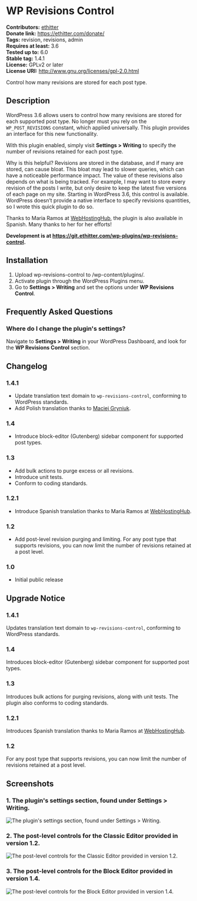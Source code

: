 # WP Revisions Control #
**Contributors:** [ethitter](https://profiles.wordpress.org/ethitter/)  
**Donate link:** https://ethitter.com/donate/  
**Tags:** revision, revisions, admin  
**Requires at least:** 3.6  
**Tested up to:** 6.0  
**Stable tag:** 1.4.1  
**License:** GPLv2 or later  
**License URI:** http://www.gnu.org/licenses/gpl-2.0.html  

Control how many revisions are stored for each post type.

## Description ##

WordPress 3.6 allows users to control how many revisions are stored for each supported post type. No longer must you rely on the `WP_POST_REVISIONS` constant, which applied universally. This plugin provides an interface for this new functionality.

With this plugin enabled, simply visit **Settings > Writing** to specify the number of revisions retained for each post type.

Why is this helpful? Revisions are stored in the database, and if many are stored, can cause bloat. This bloat may lead to slower queries, which can have a noticeable performance impact. The value of these revisions also depends on what is being tracked. For example, I may want to store every revision of the posts I write, but only desire to keep the latest five versions of each page on my site. Starting in WordPress 3.6, this control is available. WordPress doesn’t provide a native interface to specify revisions quantities, so I wrote this quick plugin to do so.

Thanks to Maria Ramos at [WebHostingHub](http://www.webhostinghub.com/), the plugin is also available in Spanish. Many thanks to her for her efforts!

**Development is at https://git.ethitter.com/wp-plugins/wp-revisions-control.**

## Installation ##

1. Upload wp-revisions-control to /wp-content/plugins/.
2. Activate plugin through the WordPress Plugins menu.
3. Go to **Settings > Writing** and set the options under **WP Revisions Control**.

## Frequently Asked Questions ##

### Where do I change the plugin's settings? ###
Navigate to **Settings > Writing** in your WordPress Dashboard, and look for the **WP Revisions Control** section.

## Changelog ##

### 1.4.1 ###
* Update translation text domain to `wp-revisions-control`, conforming to WordPress standards.
* Add Polish translation thanks to [Maciej Gryniuk](https://github.com/odie2).

### 1.4 ###
* Introduce block-editor (Gutenberg) sidebar component for supported post types.

### 1.3 ###
* Add bulk actions to purge excess or all revisions.
* Introduce unit tests.
* Conform to coding standards.

### 1.2.1 ###
* Introduce Spanish translation thanks to Maria Ramos at [WebHostingHub](http://www.webhostinghub.com/).

### 1.2 ###
* Add post-level revision purging and limiting. For any post type that supports revisions, you can now limit the number of revisions retained at a post level.

### 1.0 ###
* Initial public release

## Upgrade Notice ##

### 1.4.1 ###
Updates translation text domain to `wp-revisions-control`, conforming to WordPress standards.

### 1.4 ###
Introduces block-editor (Gutenberg) sidebar component for supported post types.

### 1.3 ###
Introduces bulk actions for purging revisions, along with unit tests. The plugin also conforms to coding standards.

### 1.2.1 ###
Introduces Spanish translation thanks to Maria Ramos at [WebHostingHub](http://www.webhostinghub.com/).

### 1.2 ###
For any post type that supports revisions, you can now limit the number of revisions retained at a post level.

## Screenshots ##

### 1. The plugin's settings section, found under **Settings > Writing**. ###
![The plugin's settings section, found under **Settings > Writing**.](https://git-cdn.e15r.co/wp-plugins/wp-revisions-control/-/raw/master/.wordpress-org/screenshot-1.png)

### 2. The post-level controls for the Classic Editor provided in version 1.2. ###
![The post-level controls for the Classic Editor provided in version 1.2.](https://git-cdn.e15r.co/wp-plugins/wp-revisions-control/-/raw/master/.wordpress-org/screenshot-2.png)

### 3. The post-level controls for the Block Editor provided in version 1.4. ###
![The post-level controls for the Block Editor provided in version 1.4.](https://git-cdn.e15r.co/wp-plugins/wp-revisions-control/-/raw/master/.wordpress-org/screenshot-3.png)


